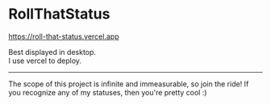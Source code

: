 # RollThatStatus

https://roll-that-status.vercel.app  

Best displayed in desktop.  
I use vercel to deploy.  

---  

The scope of this project is infinite and immeasurable, so join the ride!
If you recognize any of my statuses, then you're pretty cool :)
